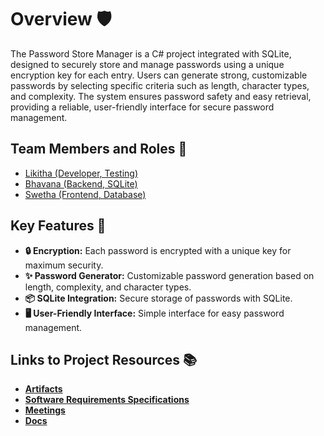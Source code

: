 #  Overview 🛡️

The Password Store Manager is a C# project integrated with SQLite, designed to securely store and manage passwords using a unique encryption key for each entry. Users can generate strong, customizable passwords by selecting specific criteria such as length, character types, and complexity. The system ensures password safety and easy retrieval, providing a reliable, user-friendly interface for secure password management.

## Team Members and Roles 🤝

* [Likitha (Developer, Testing)](https://github.com/Likitha0406/CIS641-HW2-Magham)
* [Bhavana (Backend, SQLite)](https://github.com/ArlaBhavana/CIS641-HW2-ARLA.git)
* [Swetha (Frontend, Database)](https://github.com/SwethaSimhadri/CIS641-HW2-Simhadri)

## Key Features 🌟

- **🔒 Encryption:** Each password is encrypted with a unique key for maximum security.
- **✨ Password Generator:** Customizable password generation based on length, complexity, and character types.
- **📦 SQLite Integration:** Secure storage of passwords with SQLite.
- **🖥️ User-Friendly Interface:** Simple interface for easy password management.

## Links to Project Resources 📚

- **[Artifacts](https://github.com/Likitha0406/GVSU-CIS641-The-PowerPuffGirls/tree/main/src)**
- **[Software Requirements Specifications](https://github.com/Likitha0406/GVSU-CIS641-The-PowerPuffGirls/blob/main/software_requirements_specification.md)**
- **[Meetings](https://github.com/Likitha0406/GVSU-CIS641-The-PowerPuffGirls/tree/main/meetings)**
- **[Docs](https://github.com/Likitha0406/GVSU-CIS641-The-PowerPuffGirls/tree/main/docs)**
